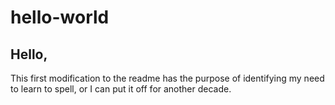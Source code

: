 # hello-world

## Hello,

This first modification to the readme has the purpose of identifying my need to learn to spell, or I can put it off for another decade.
